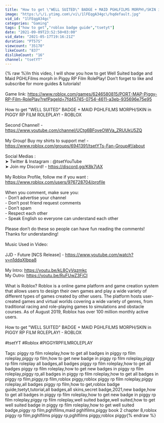 ```yaml
---
title: "How to get \"WELL SUITED\" BADGE + MAID PGHLFILMS MORPH\/SKIN in PIGGY RP FILM ROLEPLAY! - ROBLOX"
image: "https:\/\/i.ytimg.com\/vi\/1lFEqgA34gc\/hqdefault.jpg"
vid_id: "1lFEqgA34gc"
categories: "Gaming"
tags: ["how to get","roblox badge guide","tsetyt"]
date: "2021-09-09T23:52:50+03:00"
vid_date: "2021-05-17T19:16:21Z"
duration: "PT57S"
viewcount: "35170"
likeCount: "837"
dislikeCount: "16"
channel: "tsetYT"
---
```

{% raw %}In this video, I will show you how to get Well Suited badge and Maid PGHLFilms morph in Piggy RP Film RolePlay! Don’t forget to like and subscribe for more guides &amp; tutorials!<br /><br />Game link: <a rel="nofollow" target="blank" href="https://www.roblox.com/games/6246580815/PORT-MAP-Piggy-RP-Film-RolePlay?refPageId=7fd45745-0754-4611-a3eb-935696e75e95">https://www.roblox.com/games/6246580815/PORT-MAP-Piggy-RP-Film-RolePlay?refPageId=7fd45745-0754-4611-a3eb-935696e75e95</a><br /><br />How to get &quot;WELL SUITED&quot; BADGE + MAID PGHLFILMS MORPH/SKIN in PIGGY RP FILM ROLEPLAY! - ROBLOX<br /><br />Second Channel! - <a rel="nofollow" target="blank" href="https://www.youtube.com/channel/UCtg6BFoyeOWVa_ZRUUkU5ZQ">https://www.youtube.com/channel/UCtg6BFoyeOWVa_ZRUUkU5ZQ</a><br /><br />My Group! Buy my shirts to support me! - <a rel="nofollow" target="blank" href="https://www.roblox.com/groups/6941391/tsetYTs-Fan-Group#!/about">https://www.roblox.com/groups/6941391/tsetYTs-Fan-Group#!/about</a><br /><br />Social Medias :<br />➤ Twitter &amp; Instagram : @tsetYouTube<br />➤ Join my Discord! - <a rel="nofollow" target="blank" href="https://discord.gg/K8k7jAX">https://discord.gg/K8k7jAX</a><br /><br />My Roblox Profile, follow me if you want : <a rel="nofollow" target="blank" href="https://www.roblox.com/users/976728704/profile">https://www.roblox.com/users/976728704/profile</a><br /><br />When you comment, make sure you:<br />- Don’t advertise your channel<br />- Don’t post friend request comments<br />- Don't spam<br />- Respect each other<br />- Speak English so everyone can understand each other<br /><br />Please don’t do these so people can have fun reading the comments! Thanks for understanding!<br /><br />Music Used in Video:<br /><br />JJD - Future [NCS Release] - <a rel="nofollow" target="blank" href="https://www.youtube.com/watch?v=n1ddqXIbpa8">https://www.youtube.com/watch?v=n1ddqXIbpa8</a><br /><br />My Intro: <a rel="nofollow" target="blank" href="https://youtu.be/kL8CyVqzmkc">https://youtu.be/kL8CyVqzmkc</a><br />My Outro: <a rel="nofollow" target="blank" href="https://youtu.be/RuFUwZ3FiCI">https://youtu.be/RuFUwZ3FiCI</a><br /><br />What is Roblox? Roblox is a online game platform and game creation system that allows users to design their own games and play a wide variety of different types of games created by other users. The platform hosts user-created games and virtual worlds covering a wide variety of genres, from traditional racing and role-playing games to simulations and obstacle courses. As of August 2019, Roblox has over 100 million monthly active users. <br /><br />How to get &quot;WELL SUITED&quot; BADGE + MAID PGHLFILMS MORPH/SKIN in PIGGY RP FILM ROLEPLAY! - ROBLOX<br /><br />#tsetYT #Roblox #PIGGYRPFILMROLEPLAY<br /><br />Tags: piggy rp film roleplay,how to get all badges in piggy rp film roleplay,piggy rp film,how to get new badge in piggy rp film roleplay,piggy rp film roleplay all badges,all badges piggy rp film roleplay,how to get all badges piggy rp film roleplay,how to get new badges in piggy rp film roleplay,piggy rp,all badges in piggy rp film roleplay,how to get all badges in piggy rp film,piggy,rp film,roblox piggy,roblox piggy rp film roleplay,piggy roleplay,all badges piggy rp film,how to get,roblox badge guide,tsetyt,tutorial,all badges,all skins,secret badge,2021,new badge,how to get all badges in piggy rp film roleplay,how to get new badge in piggy rp film roleplay,piggy rp film roleplay,well suited badge,well suited,how to get well suited badge in piggy rp film roleplay,how to get well suited badge,piggy rp film,pghlfilms,maid pghlfilms,piggy book 2 chapter 8,roblox piggy rp film,pghlfilms piggy rp,pghlfilms piggy,roblox piggy{% endraw %}
